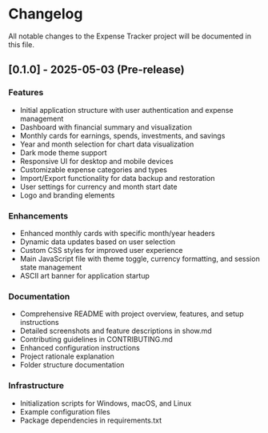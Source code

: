 # Changelog

All notable changes to the Expense Tracker project will be documented in this file.

## [0.1.0] - 2025-05-03 (Pre-release)

### Features
- Initial application structure with user authentication and expense management
- Dashboard with financial summary and visualization
- Monthly cards for earnings, spends, investments, and savings
- Year and month selection for chart data visualization
- Dark mode theme support
- Responsive UI for desktop and mobile devices
- Customizable expense categories and types
- Import/Export functionality for data backup and restoration
- User settings for currency and month start date
- Logo and branding elements

### Enhancements
- Enhanced monthly cards with specific month/year headers
- Dynamic data updates based on user selection
- Custom CSS styles for improved user experience
- Main JavaScript file with theme toggle, currency formatting, and session state management
- ASCII art banner for application startup

### Documentation
- Comprehensive README with project overview, features, and setup instructions
- Detailed screenshots and feature descriptions in show.md
- Contributing guidelines in CONTRIBUTING.md
- Enhanced configuration instructions
- Project rationale explanation
- Folder structure documentation

### Infrastructure
- Initialization scripts for Windows, macOS, and Linux
- Example configuration files
- Package dependencies in requirements.txt

